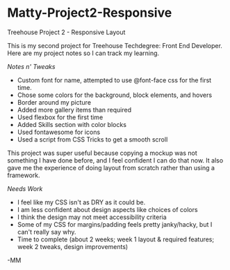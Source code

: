 # Matty-Project2-Responsive
Treehouse Project 2 - Responsive Layout

This is my second project for Treehouse Techdegree: Front End Developer. 
Here are my project notes so I can track my learning.

*Notes n' Tweaks*

- Custom font for name, attempted to use @font-face css for the first time.
- Chose some colors for the background, block elements, and hovers
- Border around my picture
- Added more gallery items than required
- Used flexbox for the first time
- Added Skills section with color blocks
- Used fontawesome for icons
- Used a script from CSS Tricks to get a smooth scroll

This project was super useful because copying a mockup was not something I have done before, and I feel 
confident I can do that now. 
It also gave me the experience of doing layout from scratch rather than using a framework.

*Needs Work*

- I feel like my CSS isn't as DRY as it could be.
- I am less confident about design aspects like choices of colors
- I think the design may not meet accessibility criteria
- Some of my CSS for margins/padding feels pretty janky/hacky, but I can't really say why.
- Time to complete (about 2 weeks; week 1 layout & required features; week 2 tweaks, design improvements)

-MM
